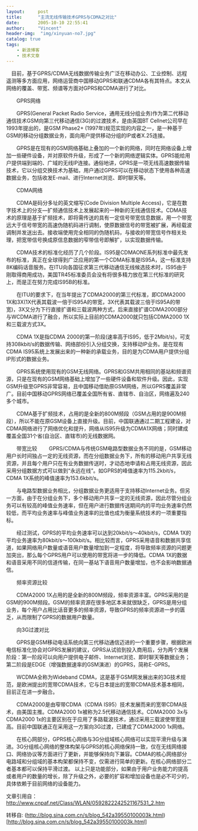 ```yaml
---
layout:     post
title:      "主流无线传输技术GPRS与CDMA之对比"
date:       2005-10-10 22:55:41
author:     "Vincent"
header-img:  "img/xinyuan-no7.jpg"
catalog: true
tags:
    - 新浪博客
    - 技术文章
---
```



　目前，基于GPRS/CDMA无线数据传输业务广泛在移动办公、工业控制、远程遥测等多方面应用，网络运营商中国移动GPRS和联通CDMA各有其特点。本文从网络的覆盖、带宽、频谱等方面对GPRS和CDMA进行了对比。

　　GPRS网络

　　GPRS(General Packet Radio Service，通用无线分组业务)作为第二代移动通信技术GSM向第三代移动通信(3G)的过渡技术，是由英国BT Cellnet公司早在1993年提出的，是GSM Phase2+ (1997年)规范实现的内容之一，是一种基于GSM的移动分组数据业务，面向用户提供移动分组的IP或者X.25连接。

　　GPRS是在现有的GSM网络基础上叠加的一个新的网络，同时在网络设备上增加一些硬件设备，并对原软件升级，形成了一个新的网络逻辑实体。GPRS能给用户提供端到端的、广域的无线IP连接。通俗地讲，GPRS是一项无线高速数据传输技术，它以分组交换技术为基础，用户通过GPRS可以在移动状态下使用各种高速数据业务，包括收发E-mail、进行Internet浏览、即时聊天等。

　　CDMA网络

　　CDMA是码分多址的英文缩写(Code Division Multiple Access)，它是在数字技术上的分支—扩频通信技术上发展起来的一种新的无线通信技术。CDMA技术的原理是基于扩频技术，即将需传送的具有一定信号带宽信息数据，用一个带宽远大于信号带宽的高速伪随机码进行调制，使原数据信号的带宽被扩展，再经载波调制并发送出去。接收端使用完全相同的伪随机码，与接收的带宽信号作相关处理，把宽带信号换成原信息数据的窄带信号即解扩，以实现数据传输。

　　CDMA技术的标准化经历了几个阶段。IS95是CDMAONE系列标准中最先发布的标准，真正在全球得到广泛应用的第一个CDMA标准是IS95A，这一标准支持8K编码话音服务。在ITU向各国征求第三代移动通信无线候选技术时，IS95由于刚取得商用成功，美国TR45标准委员会没有将很多精力放在第三代标准的研究上，而是正在努力完成IS95B的标准。

　　在ITU的要求下，在当年提出了CDMA2000的第三代标准，即CDMA2000 1X和3X(1X代表其载波一倍于IS95A的带宽，3X代表其载波三倍于IS95A的带宽)，3X又分为下行直接扩谱和三载波两种方式，后来直接扩谱CDMA2000部分与WCDMA进行了融合，所以实际上目前的CDMA2000就只包括CDMA2000 1X和三载波方式3X。

　　CDMA 1X是指CDMA 2000的第一阶段(速率高于IS95，低于2Mbit/s)，可支持308kbit/s的数据传输、网络部份引入分组交换，支持移动IP业务。是在现有CDMA IS95系统上发展出来的一种新的承载业务，目的是为CDMA用户提供分组IP形式的数据业务。

　　GPRS系统使用现有的GSM无线网络。GPRS和GSM共用相同的基站和频谱资源，只是在现有的GSM网络基础上增加了一些硬件设备和软件升级。因此，实现GSM升级至GPRS非常容易，且中国移动借助原GSM网络，所以GPRS覆盖非常广。目前中国移动GPRS网络已覆盖全国所有省、直辖市、自治区，网络遍及240多个城市。

　　CDMA基于扩频技术，占用的是全新的800M频段（GSM占用的是900M频段），所以不能在原GSM设备上直接升级。目前，中国联通通过二期工程建设，对CDMA网络进行了网络优化和提升，网络从IS95升级为CDMA1X网络；同时建成覆盖全国31个省(自治区、直辖市)的无线数据网。

　　带宽比较 　　GPRS/CDMA与传统GSM电路型数据业务不同的是，GSM移动用户长时间独占一定的无线资源，而在分组数据业务下，所有的移动用户共享无线资源，并且每个用户只在有业务数据传送时，才动态地申请和占用无线资源，因此采用分组数据方式可以做到“永远在线”。如GPRS的峰值速率为115.2kbit/s，CDMA 1X系统的峰值速率为153.6kbit/s。

　　与电路型数据业务相比，分组数据业务更适用于支持移动Internet业务。但另一方面，由于在分组业务下，多个移动用户共享一定的无线资源，因此尽管分组业务可以有较高的峰值业务速率，但在用户进行数据传送期间内的平均业务速率仍然较低，而平均业务速率与峰值业务速率的比值也成为衡量系统技术的一项重要指标。

　　经过测试，GPRS的平均业务速率可以达到20kbit/s～40kbit/s，CDMA 1X的平均业务速率为80kbit/s～100kbit/s。相比较而言，GPRS采用语音和数据共享信道，如果网络用户数量或语音用户数量增加到一定程度，将导致频率资源的问题更加突出，那么每个GPRS用户可以使用的带宽将进一步的降低。CDMA 1X的数据和语音采用不同的信道传输，在同一基站下语音用户数量增加，也不会影响数据通信。

　　频率资源比较

　　CDMA2000 1X占用的是全新的800M频段，频率资源丰富。GPRS采用的是GSM的900M频段。GSM的频率资源在很多地区本来就很缺乏，GPRS是用分组业务，每个用户占用比话音更多的频率资源，导致GPRS的频率资源进一步的匮乏，从而限制了GPRS的数据用户数量。

　　向3G过渡对比

　　GPRS是GSM移动电话系统向第三代移动通信迈进的一个重要步骤，根据欧洲电信标准化协会对GPRS发展的建议，GPRS从试验到投入商用后，分为两个发展阶段：第一阶段可以向用户提供电子邮件、Internet浏览、即时聊天等数据业务；第二阶段是EDGE（增强数据速率的GSM演进）的GPRS，简称E-GPRS。

　　WCDMA全称为Wideband CDMA，这是基于GSM网发展出来的3G技术规范，是欧洲提出的宽带CDMA技术，它与日本提出的宽带CDMA技术基本相同，目前正在进一步融合。

　　CDMA2000是由窄带CDMA（CDMA IS95）技术发展而来的宽带CDMA技术，由美国主推。CDMA2000 1x被称为2.5代移动通信技术。CDMA2000 3x与CDMA2000 1x的主要区别在于应用了多路载波技术，通过采用三载波使带宽提高。目前中国联通正在采用这一方案向3G过渡，已建成了CDMA2000 1x网络。

　　在核心网部分，GPRS核心网络与3G分组域核心网络可以实现平滑升级与演进。3G分组核心网络的整体构架与GPRS的核心网络保持一致，仅在无线网络接口、网络协议等方面进行了更新，并能够保持向下兼容。CDMA的核心网络部分电路域和分组域的基本构架都保持不变，仅需进行简单的更新。在核心网络部分二者基本都可以保持平滑过渡。 以上只是功能部分，如果由于用户业务能力的提高或者用户的数量的增长，除了升级之外，必要的扩容和增加设备也是必不可少的，具体依赖于目前网络的设备能力。

文章引用自：http://www.cnpaf.net/Class/WLAN/0592822242521167531_2.htm





转移自: (http://blog.sina.com.cn/s/blog_542a39550100003k.html)[http://blog.sina.com.cn/s/blog_542a39550100003k.html]